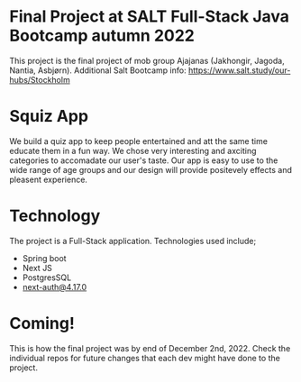 
# Final Project at SALT Full-Stack Java Bootcamp autumn 2022

This project is the final project of mob group Ajajanas (Jakhongir, Jagoda, Nantia, Asbjørn). Additional Salt Bootcamp info: https://www.salt.study/our-hubs/Stockholm

# Squiz App
We build  a quiz app to keep people entertained and att the same time educate them in a fun way. We chose very interesting and axciting categories to accomadate our user's taste. Our app is easy to use to the wide range of age groups and our design will provide positevely effects and pleasent experience.

# Technology
The project is a Full-Stack application. Technologies used include;
* Spring boot
* Next JS
* PostgresSQL
* next-auth@4.17.0

# Coming!
This is how the final project was by end of December 2nd, 2022. Check the individual repos for future changes that each dev might have done to the project.
